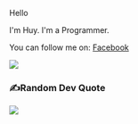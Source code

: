 Hello

I'm Huy. I'm a Programmer.

You can follow me on: [Facebook](https://www.facebook.com/meoudev.TranDinhHuy/)

<!-- ## 🌐Socials
[![Facebook](https://img.shields.io/badge/Facebook-%231877F2.svg?logo=Facebook&logoColor=white)](https://www.facebook.com/meoudev.TranDinhHuy/)  -->




<img src="https://github-readme-stats.vercel.app/api/top-langs/?username=huytran105&theme=tokyonight&layout=compact&langs_count=6">

### ✍️Random Dev Quote
![](https://quotes-github-readme.vercel.app/api?type=horizontal&theme=radical)



